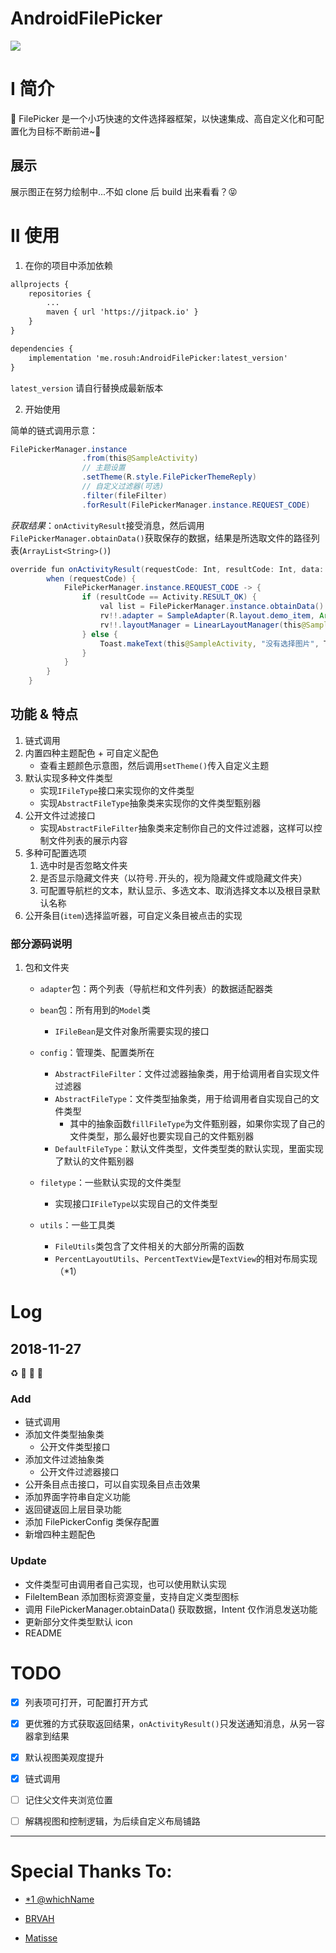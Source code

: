# AndroidFilePicker
[![](https://jitpack.io/v/me.rosuh/AndroidFilePicker.svg)](https://jitpack.io/#me.rosuh/AndroidFilePicker)

# I 简介

🔖 FilePicker 是一个小巧快速的文件选择器框架，以快速集成、高自定义化和可配置化为目标不断前进~🚩

## 展示

展示图正在努力绘制中...不如 clone 后 build 出来看看？😝

# II 使用

1. 在你的项目中添加依赖

```xml
allprojects {
    repositories {
	    ...
    	maven { url 'https://jitpack.io' }
    }
}
```

```xml
dependencies {
    implementation 'me.rosuh:AndroidFilePicker:latest_version'
}
```

`latest_version` 请自行替换成最新版本

2. 开始使用

简单的链式调用示意：

```java
FilePickerManager.instance
                .from(this@SampleActivity)
                // 主题设置
                .setTheme(R.style.FilePickerThemeReply)
                // 自定义过滤器(可选)
                .filter(fileFilter)
                .forResult(FilePickerManager.instance.REQUEST_CODE)
```

*获取结果*：`onActivityResult`接受消息，然后调用`FilePickerManager.obtainData()`获取保存的数据，结果是所选取文件的路径列表(`ArrayList<String>()`)

```java
override fun onActivityResult(requestCode: Int, resultCode: Int, data: Intent?) {
        when (requestCode) {
            FilePickerManager.instance.REQUEST_CODE -> {
                if (resultCode == Activity.RESULT_OK) {
                    val list = FilePickerManager.instance.obtainData()
                    rv!!.adapter = SampleAdapter(R.layout.demo_item, ArrayList(list))
                    rv!!.layoutManager = LinearLayoutManager(this@SampleActivity)
                } else {
                    Toast.makeText(this@SampleActivity, "没有选择图片", Toast.LENGTH_SHORT).show()
                }
            }
        }
    }
```



## 功能 & 特点

1. 链式调用
2. 内置四种主题配色 + 可自定义配色
   - 查看主题颜色示意图，然后调用`setTheme()`传入自定义主题
3. 默认实现多种文件类型
   - 实现`IFileType`接口来实现你的文件类型
   - 实现`AbstractFileType`抽象类来实现你的文件类型甄别器
4. 公开文件过滤接口
   - 实现`AbstractFileFilter`抽象类来定制你自己的文件过滤器，这样可以控制文件列表的展示内容
5. 多种可配置选项
   1. 选中时是否忽略文件夹
   2. 是否显示隐藏文件夹（以符号`.`开头的，视为隐藏文件或隐藏文件夹）
   3. 可配置导航栏的文本，默认显示、多选文本、取消选择文本以及根目录默认名称
6. 公开条目(`item`)选择监听器，可自定义条目被点击的实现

### 部分源码说明

1. 包和文件夹

   - `adapter`包：两个列表（导航栏和文件列表）的数据适配器类

   - `bean`包：所有用到的`Model`类

     - `IFileBean`是文件对象所需要实现的接口

   - `config`：管理类、配置类所在

     - `AbstractFileFilter`：文件过滤器抽象类，用于给调用者自实现文件过滤器
     - `AbstractFileType`：文件类型抽象类，用于给调用者自实现自己的文件类型
       - 其中的抽象函数`fillFileType`为文件甄别器，如果你实现了自己的文件类型，那么最好也要实现自己的文件甄别器
     - `DefaultFileType`：默认文件类型，文件类型类的默认实现，里面实现了默认的文件甄别器

   - `filetype`：一些默认实现的文件类型

     - 实现接口`IFileType`以实现自己的文件类型

   - `utils`：一些工具类

     - `FileUtils`类包含了文件相关的大部分所需的函数
     - `PercentLayoutUtils`、`PercentTextView`是`TextView`的相对布局实现（*1）


# Log

## 2018-11-27

:recycle: :art: :rocket: :memo:

### Add

- 链式调用
- 添加文件类型抽象类
    - 公开文件类型接口
- 添加文件过滤抽象类
    - 公开文件过滤器接口
- 公开条目点击接口，可以自实现条目点击效果
- 添加界面字符串自定义功能
- 返回键返回上层目录功能
- 添加 FilePickerConfig 类保存配置
- 新增四种主题配色

### Update

- 文件类型可由调用者自己实现，也可以使用默认实现
- FileItemBean 添加图标资源变量，支持自定义类型图标
- 调用 FilePickerManager.obtainData() 获取数据，Intent 仅作消息发送功能
- 更新部分文件类型默认 icon
- README


# TODO

- [x] 列表项可打开，可配置打开方式 
- [x] 更优雅的方式获取返回结果，`onActivityResult()`只发送通知消息，从另一容器拿到结果
- [x] 默认视图美观度提升
- [x] 链式调用 
- [ ] 记住父文件夹浏览位置
- [ ] 解耦视图和控制逻辑，为后续自定义布局铺路



---

# Special Thanks To:

- [*1 @whichName](https://github.com/whichname)

- [BRVAH](https://github.com/CymChad/BaseRecyclerViewAdapterHelper)
- [Matisse](https://github.com/zhihu/Matisse)

